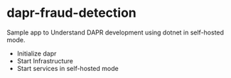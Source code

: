 # dapr-fraud-detection
 Sample app to Understand DAPR development using dotnet in self-hosted mode.
 
 * Initialize dapr
 * Start Infrastructure
 * Start services in self-hosted mode
